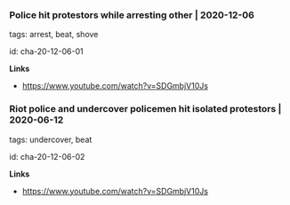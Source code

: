 
### Police hit protestors while arresting other  | 2020-12-06
  
tags: arrest, beat, shove  
  
id: cha-20-12-06-01
  
**Links**  
  
* https://www.youtube.com/watch?v=SDGmbjV10Js


### Riot police and undercover policemen hit isolated protestors | 2020-06-12
  
tags: undercover, beat  
  
id: cha-20-12-06-02
  
**Links**  
  
* https://www.youtube.com/watch?v=SDGmbjV10Js
